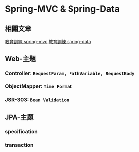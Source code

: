 # Spring-MVC & Spring-Data

## 相關文章
[教育訓練 spring-mvc](https://github.com/softleader/java_training_firstins/tree/master/lecture-w6-spring-mvc)
[教育訓練 spring-data](https://github.com/softleader/java_training_firstins/tree/master/lecture-w4-spring-data)

## Web-主題
### Controller: `RequestParam, PathVariable, RequestBody`
### ObjectMapper: `Time Format`
### JSR-303: `Bean Validation`

## JPA-主題
### specification
### transaction